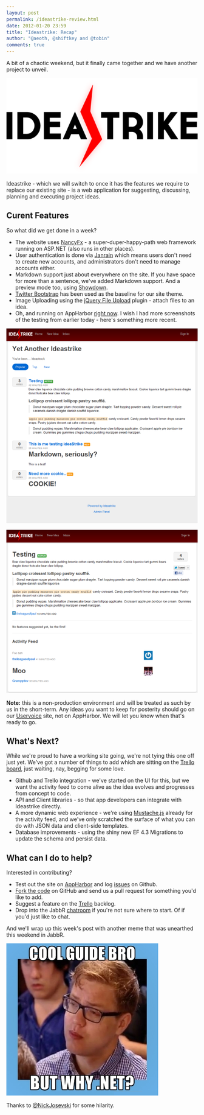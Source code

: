 ```yaml
--- 
layout: post
permalink: /ideastrike-review.html
date: 2012-01-20 23:59
title: "Ideastrike: Recap"
author: "@aeoth, @shiftkey and @tobin"
comments: true
---
```


A bit of a chaotic weekend, but it finally came together and we have another project to unveil.

![](/img/week3-recap-logo.png)

Ideastrike - which we will switch to once it has the features we require to replace our existing site - is a web application for suggesting, discussing, planning and executing project ideas.

## Curent Features

So what did we get done in a week?

 * The website uses [NancyFx](http://nancyfx.org/) - a super-duper-happy-path web framework running on ASP.NET (also runs in other places).
 * User authentication is done via [Janrain](http://www.janrain.com/products/engage) which means users don't need to create new accounts, and administrators don't need to manage accounts either.
 * Markdown support just about everywhere on the site. If you have space for more than a sentence, we've added Markdown support. And a preview mode too, using [Showdown](http://showdown.im).
 * [Twitter Bootstrap](http://twitter.github.com/bootstrap) has been used as the baseline for our site theme.
 * Image Uploading using the [jQuery File Upload](http://blueimp.github.com/jQuery-File-Upload/) plugin - attach files to an idea.
 * Oh, and running on AppHarbor [right now](http://ideastrike.apphb.com/). I wish I had more screenshots of the testing from earlier today - here's something more recent.

![](/img/week3-recap-main.png)

![](/img/week3-recap-idea.png)

**Note:** this is a non-production environment and will be treated as such by us in the short-term. Any ideas you want to keep for posterity should go on our [Uservoice](https://code52.uservoice.com/forums/143105-code-52) site, not on AppHarbor. We will let you know when that's ready to go.


## What's Next?

While we're proud to have a working site going, we're not tying this one off just yet. We've got a number of things to add which are sitting on the [Trello board](https://trello.com/board/ideastrike/4f137b417201526045146b8a), just waiting, nay, begging for some love.

 * Github and Trello integration - we've started on the UI for this, but we want the activity feed to come alive as the idea evolves and progresses from concept to code.
 * API and Client libraries - so that app developers can integrate with Ideastrike directly.
 * A more dynamic web experience - we're using [Mustache.js](https://github.com/janl/mustache.js) already for the activity feed, and we've only scratched the surface of what you can do with JSON data and client-side templates.
 * Database improvements - using the shiny new EF 4.3 Migrations to update the schema and persist data.


## What can I do to help?

Interested in contributing?

 * Test out the site on [AppHarbor](http://ideastrike.apphb.com/) and log [issues](http://github.com/Code52/Ideastrike/issues) on Github. 
 * [Fork the code](http://code52.org/contributing.html) on GitHub and send us a pull request for something you'd like to add.
 * Suggest a feature on the [Trello](https://trello.com/board/ideastrike/4f137b417201526045146b8a) backlog.
 * Drop into the JabbR [chatroom](http://jabbr.net/#/rooms/code52) if you're not sure where to start. Of if you'd just like to chat.

And we'll wrap up this week's post with another meme that was unearthed this weekend in JabbR.

![](/img/why-dot-net.png)

Thanks to [@NickJosevski](http://twitter.com/nickjosevski) for some hilarity.